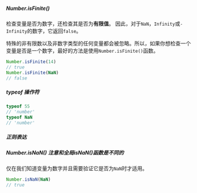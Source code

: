 ##### Number.isFinite() 

检查变量是否为数字，还检查其是否为**有限值**。 因此，对于`NaN`，`Infinity`或`-Infinity`的数字，它返回`false`。

特殊的非有限数以及非数字类型的任何变量都会被忽略。所以，如果你想检查一个变量是否是一个数字，最好的方法是使用`Number.isFinite()`函数。

~~~js
Number.isFinite(14)
// true
Number.isFinite(NaN)
// false
~~~



##### typeof 操作符

~~~js
typeof 55
// 'number'
typeof NaN
// 'number'
~~~



##### 正则表达



##### Number.isNaN()  注意和全局isNaN()函数是不同的

仅在我们知道变量为数字并且需要验证它是否为`NaN`时才适用。

~~~js
Number.isNaN(NaN)
// true
~~~

